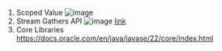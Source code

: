 1. Scoped Value
![image](https://github.com/user-attachments/assets/ffe7cbc6-ba1e-4d73-b041-e425819cd3f7)
2. Stream Gathers API
![image](https://github.com/user-attachments/assets/cb0f96a8-3f14-418a-8916-b46d4f3ad408)
[link](JEP461:https://openjdk.org/jeps/461)
4. Core Libraries
 https://docs.oracle.com/en/java/javase/22/core/index.html

   
